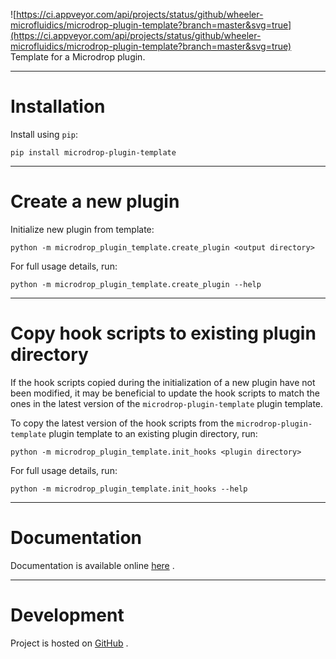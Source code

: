 ![https://ci.appveyor.com/api/projects/status/github/wheeler-microfluidics/microdrop-plugin-template?branch=master&svg=true](https://ci.appveyor.com/api/projects/status/github/wheeler-microfluidics/microdrop-plugin-template?branch=master&svg=true)
Template for a Microdrop plugin.

--------------------------------------------------

Installation
============

Install using `pip`:

    pip install microdrop-plugin-template

--------------------------------------------------

Create a new plugin
===================

Initialize new plugin from template:

    python -m microdrop_plugin_template.create_plugin <output directory>

For full usage details, run:

    python -m microdrop_plugin_template.create_plugin --help

--------------------------------------------------

Copy hook scripts to existing plugin directory
==============================================

If the hook scripts copied during the initialization of a new plugin have not
been modified, it may be beneficial to update the hook scripts to match the
ones in the latest version of the `microdrop-plugin-template` plugin template.

To copy the latest version of the hook scripts from the
`microdrop-plugin-template` plugin template to an existing plugin directory, run:

    python -m microdrop_plugin_template.init_hooks <plugin directory>

For full usage details, run:

    python -m microdrop_plugin_template.init_hooks --help

--------------------------------------------------

Documentation
=============

Documentation is available online [here][1] .

------------------------------------------------------------------------

Development
===========

Project is hosted on [GitHub][2] .


[1]: http://microdrop-plugin-template.readthedocs.io
[2]: https://github.com/wheeler-microfluidics/microdrop-plugin-template
